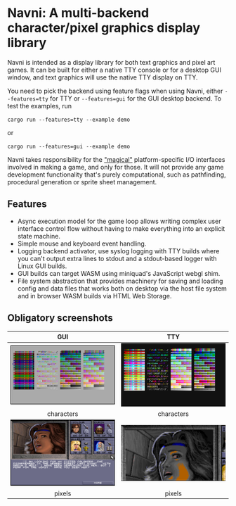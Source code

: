 # Navni: A multi-backend character/pixel graphics display library

Navni is intended as a display library for both text graphics and pixel art
games. It can be built for either a native TTY console or for a desktop GUI
window, and text graphics will use the native TTY display on TTY.

You need to pick the backend using feature flags when using Navni, either
`--features=tty` for TTY or `--features=gui` for the GUI desktop backend. To
test the examples, run

    cargo run --features=tty --example demo

or

    cargo run --features=gui --example demo

Navni takes responsibility for the
["magical"](https://stackoverflow.com/a/16444789) platform-specific I/O
interfaces involved in making a game, and only for those. It will not provide
any game development functionality that's purely computational, such as
pathfinding, procedural generation or sprite sheet management.

## Features

- Async execution model for the game loop allows writing complex user
  interface control flow without having to make everything into an explicit
  state machine.
- Simple mouse and keyboard event handling.
- Logging backend activator, use syslog logging with TTY builds where you
  can't output extra lines to stdout and a stdout-based logger with Linux GUI
  builds.
- GUI builds can target WASM using miniquad's JavaScript webgl shim.
- File system abstraction that provides machinery for saving and loading
  config and data files that works both on desktop via the host file system
  and in browser WASM builds via HTML Web Storage.

## Obligatory screenshots

GUI | TTY
:---:|:---:
![](img/gui-demo.png) | ![](img/tty-demo.png)
characters | characters
![](img/gui-img.png) | ![](img/tty-img.png)
pixels | pixels
